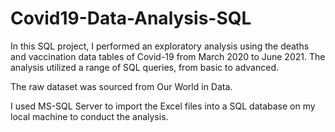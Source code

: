 # Covid19-Data-Analysis-SQL

In this SQL project, I performed an exploratory analysis using the deaths and vaccination data tables of Covid-19 from March 2020 to June 2021. The analysis utilized a range of SQL queries, from basic to advanced.

The raw dataset was sourced from Our World in Data.

I used MS-SQL Server to import the Excel files into a SQL database on my local machine to conduct the analysis.

